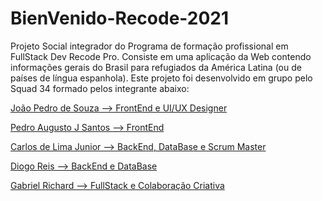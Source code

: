 # BienVenido-Recode-2021

Projeto Social integrador do Programa de formação profissional em FullStack Dev Recode Pro.
Consiste em uma aplicação da Web contendo informações gerais do Brasil para refugiados da América Latina (ou de países de língua espanhola).
Este projeto foi desenvolvido em grupo pelo Squad 34 formado pelos integrante abaixo:

<p><a href="https://github.com/Pedrogsouza" target="_blank">João Pedro de Souza --> FrontEnd e UI/UX Designer</a></p>
<p><a href="https://github.com/P728" target="_blank">Pedro Augusto J Santos --> FrontEnd</a></p>
<p><a href="https://github.com/CJBiohacker" target="_blank">Carlos de Lima Junior --> BackEnd, DataBase e Scrum Master</a></p>
<p><a href="https://github.com/DiogaoRecode" target="_blank">Diogo Reis --> BackEnd e DataBase</a></p>
<p><a href="https://github.com/Gabriel-Richard" target="_blank">Gabriel Richard --> FullStack e Colaboração Criativa</a></p>

 
